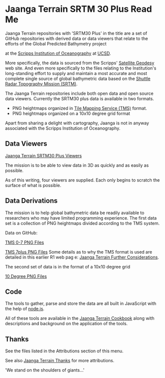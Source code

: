 Jaanga Terrain SRTM 30 Plus Read Me
===

<span style=display:none; >[View as web page]( http://jaanga.github.io/terrain-srtm30-plus-r2/terrain-srtm30-plus.html "view the files as apps." ) <input value="<< You are here" size=15 style="font:bold 11pt monospace;border-width:0;" ></span>  

Jaanga Terrain repositories with 'SRTM30 Plus' in the title are a set of GitHub repositories with derived data or data viewers 
that relate to the efforts of the Global Predicted Bathymetry project 

at the [Scripps Institution of Oceanography]( http://en.wikipedia.org/wiki/Scripps_Institution_of_Oceanography ) at [UCSD]( https://scripps.ucsd.edu/ ).



More specifically, the data is sourced from the Scripps' [Satellite Geodesy]( http://topex.ucsd.edu/index.html ) web site.
And even more specifically to the files relating to the Institution's long-standing effort to supply and maintain a most accurate and most complete 
single source of global bathymetric data based on the [Shuttle Radar Topography Mission (SRTM)]( http://en.wikipedia.org/wiki/Shuttle_Radar_Topography_Mission ).

The Jaanga Terrain repositories include both open data and open source data viewers. Currently the SRTM30 plus data is available in two formats.

* PNG heightmaps organized in [Tile Mapping Service (TMS)]( http://en.wikipedia.org/wiki/Tile_Map_Service ) format.
* PNG heightmaps organized on a 10x10 degree grid format

Apart from sharing a delight with cartography, Jaanga is not in anyway associated with the Scripps Institution of Oceanography.


## Data Viewers

[Jaanga Terrain SRTM30 Plus Viewers]( http://jaanga.github.io/terrain-srtm30-plus-viewers/terrain-srtm30-plus-viewers.html ) 

The mission is to be able to view data in 3D as quickly and as easily as possible.

As of this writing, four viewers are supplied. Each only begins to scratch the surface of what is possible.


## Data Derivations

The mission is to help global bathymetric data be readily available to researchers who may have limited programming experience.
The first data set is a collection of PNG heightmaps divided according to the TMS system. 

Data on GitHub:

[TMS 0-7 PNG Files]( https://github.com/jaanga/terrain-srtm30-plus-data-tms-1-7 )

[TMS 7plus PNG Files]( https://github.com/jaanga/terrain-srtm30-plus-data-tms-7plus )
Some details as to why the TMS format is used are detailed in this earlier R1 web pag
e:
[Jaanga Terrain Further Considerations]( http://jaanga.github.io/terrain/readme-reader.html#further-considerations.md ).

The second set of data is in the format of a 10x10 degree grid

[10 Degree PNG Files]( https://github.com/jaanga/terrain-srtm30-plus-data-10degree )

## Code

The tools to gather, parse and store the data are all built in JavaScript with the help of [node.js]( http://nodejs.org ).

All of these tools are available in the [Jaanga Terrain Cookbook]( http://jaanga.github.io/terrain-r2/terrain.html#./cookbook/readme.md# ) along with descriptions and background on the application of the tools. 

## Thanks

See the files listed in the Attributions section of this menu.

See also [Jaanga Terrain Thanks]( http://jaanga.github.io/terrain-r2/terrain.html#thanks.md# ) for more attributions.

'We stand on the shoulders of giants...'



